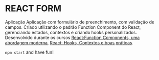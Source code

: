 # REACT FORM

Aplicação  Aplicação com formulário de preenchimento, com validação de campos. Criado utilizando o padrão Function Component do React, gerenciando estados, contextos e criando hooks personalizados. Desenvolvido durante os cursos [React:Function Components, uma abordagem moderna](https://alura.com.br/course/react-function-components), [React: Hooks, Contextos e boas práticas](https://alura.com.br/course/react-hooks-e-formularios).

`npm start` and have fun!
